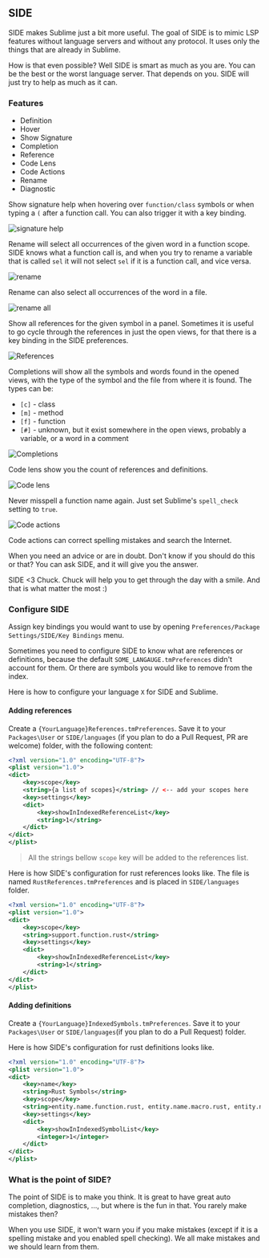 ## SIDE 

SIDE makes Sublime just a bit more useful.
The goal of SIDE is to mimic LSP features without language servers and without any protocol. It uses only the things that are already in Sublime.

How is that even possible?
Well SIDE is smart as much as you are. 
You can be the best or the worst language server. That depends on you. 
SIDE will just try to help as much as it can.

### Features
* Definition
* Hover
* Show Signature
* Completion
* Reference
* Code Lens
* Code Actions
* Rename
* Diagnostic


Show signature help when hovering over `function/class` symbols or when typing a `(` after a function call. You can also trigger it with a key binding.

![signature help](img/signature.png)

Rename will select all occurrences of the given word in a function scope. SIDE knows what a function call is, and when you try to rename a variable that is called `sel` it will not select `sel` if it is a function call, and vice versa.

![rename](img/rename.png)

Rename can also select all occurrences of the word in a file. 

![rename all](img/rename_all.png)

Show all references for the given symbol in a panel. Sometimes it is useful to go cycle through the references in just the open views, for that there is a key binding in the SIDE preferences.   

![References](img/references.png)

Completions will show all the symbols and words found in the opened views, with the type of the symbol and the file from where it is found. The types can be:
* `[c]` - class
* `[m]` - method
* `[f]` - function
* `[#]` - unknown, but it exist somewhere in the open views, probably a variable, or a word in a comment

![Completions](img/completions.png)

Code lens show you the count of references and definitions.

![Code lens](img/codelens.png)

Never misspell a function name again. Just set Sublime's `spell_check` setting to `true`. 

![Code actions](img/codeactions.png)

Code actions can correct spelling mistakes and search the Internet.

When you need an advice or are in doubt. Don't know if you should do this or that? You can ask SIDE, and it will give you the answer. 

SIDE <3 Chuck. Chuck will help you to get through the day with a smile. And that is what matter the most :)

### Configure SIDE

Assign key bindings you would want to use by opening `Preferences/Package Settings/SIDE/Key Bindings` menu.

Sometimes you need to configure SIDE to know what are references or definitions, because the default `SOME_LANGAUGE.tmPreferences` didn't account for them. 
Or there are symbols you would like to remove from the index. 

Here is how to configure your language `X` for SIDE and Sublime. 

#### Adding references

Create a `{YourLanguage}References.tmPreferences`. 
Save it to your `Packages\User` or `SIDE/languages` (if you plan to do a Pull Request, PR are welcome) folder, with the following content:

```xml
<?xml version="1.0" encoding="UTF-8"?>
<plist version="1.0">
<dict>
	<key>scope</key>
	<string>{a list of scopes}</string> // <-- add your scopes here
	<key>settings</key>
	<dict>
		<key>showInIndexedReferenceList</key>
		<string>1</string>
	</dict>
</dict>
</plist>
```
> All the strings bellow `scope` key will be added to the references list. 

Here is how SIDE's configuration for rust references looks like. The file is named `RustReferences.tmPreferences` and is placed in `SIDE/languages` folder.

```xml
<?xml version="1.0" encoding="UTF-8"?>
<plist version="1.0">
<dict>
	<key>scope</key>
	<string>support.function.rust</string>
	<key>settings</key>
	<dict>
		<key>showInIndexedReferenceList</key>
		<string>1</string>
	</dict>
</dict>
</plist>
```

#### Adding definitions 

Create a `{YourLanguage}IndexedSymbols.tmPreferences`. Save it to your `Packages\User` or `SIDE/languages`(if you plan to do a Pull Request) folder.

Here is how SIDE's configuration for rust definitions looks like.

```xml
<?xml version="1.0" encoding="UTF-8"?>
<plist version="1.0">
<dict>
	<key>name</key>
	<string>Rust Symbols</string>
	<key>scope</key>
	<string>entity.name.function.rust, entity.name.macro.rust, entity.name.struct.rust, entity.name.enum.rust, entity.name.module.rust, entity.name.type.rust, entity.name.impl.rust, entity.name.trait.rust</string>
	<key>settings</key>
	<dict>
		<key>showInIndexedSymbolList</key>
		<integer>1</integer>
	</dict>
</dict>
</plist>
```

### What is the point of SIDE?

The point of SIDE is to make you think. It is great to have great auto completion, diagnostics, ..., but where is the fun in that. You rarely make mistakes then?

When you use SIDE, it won't warn you if you make mistakes (except if it is a spelling mistake and you enabled spell checking). We all make mistakes and we should learn from them.
